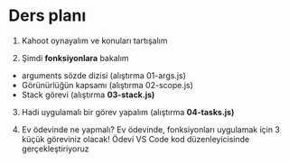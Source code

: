 # Ders planı

1. Kahoot oynayalım ve konuları tartışalım

2. Şimdi **fonksiyonlara** bakalım

- arguments sözde dizisi (alıştırma 01-args.js)
- Görünürlüğün kapsamı (alıştırma 02-scope.js)
- Stack görevi (alıştırma **03-stack.js)**

3. Hadi uygulamalı bir görev yapalım (alıştırma **04-tasks.js)**

4. Ev ödevinde ne yapmalı? Ev ödevinde, fonksiyonları uygulamak için 3 küçük göreviniz olacak! Ödevi VS Code kod düzenleyicisinde gerçekleştiriyoruz
